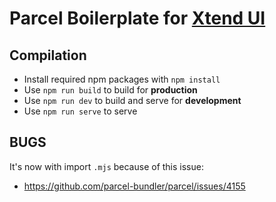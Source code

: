 # Parcel Boilerplate for [Xtend UI](https://github.com/xtendui/xtendui)

## Compilation

* Install required npm packages with `npm install`
* Use `npm run build` to build for **production**
* Use `npm run dev` to build and serve for **development**
* Use `npm run serve` to serve

## BUGS

It's now with import `.mjs` because of this issue:

- https://github.com/parcel-bundler/parcel/issues/4155